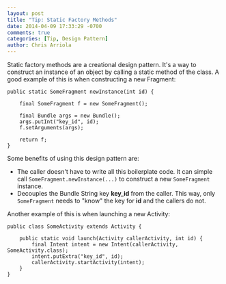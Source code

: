 ```yaml
---
layout: post
title: "Tip: Static Factory Methods"
date: 2014-04-09 17:33:29 -0700
comments: true
categories: [Tip, Design Pattern]
author: Chris Arriola
---
```


Static factory methods are a creational design pattern. It's a way to construct an instance of an object by calling a static method of the class. A good example of this is when constructing a new Fragment:

```
public static SomeFragment newInstance(int id) {

	final SomeFragment f = new SomeFragment();
	
	final Bundle args = new Bundle();
	args.putInt("key_id", id);
	f.setArguments(args);

	return f;
}

```

Some benefits of using this design pattern are:

* The caller doesn't have to write all this boilerplate code. It can simple call `SomeFragment.newInstance(...)` to construct a new `SomeFragment` instance.
* Decouples the Bundle String key **key_id** from the caller. This way, only `SomeFragment` needs to "know" the key for **id** and the callers do not.

Another example of this is when launching a new Activity:

```
public class SomeActivity extends Activity {

	public static void launch(Activity callerActivity, int id) {
		final Intent intent = new Intent(callerActivity, SomeActivity.class);
		intent.putExtra("key_id", id);
		callerActivity.startActivity(intent);
	}
}
```